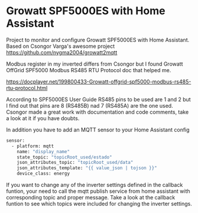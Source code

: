 # Growatt SPF5000ES with Home Assistant

Project to monitor and configure Growatt SPF5000ES with Home Assistant. Based on  Csongor Varga's awesome project https://github.com/nygma2004/growatt2mqtt

Modbus register in my inverted differs from Csongor but I found Growatt OffGrid SPF5000 Modbus RS485 RTU Protocol doc that helped me.

https://docplayer.net/199800433-Growatt-offgrid-spf5000-modbus-rs485-rtu-protocol.html

According to SPF5000ES User Guide RS485 pins to be used are 1 and 2 but I find out that pins are 8 (RS485B) nad 7 (RS485A) are the one used.  Csongor made a great work with documentation and code comments, take a look at it if you have doubts.

In addition you have to add an MQTT sensor to your Home Assistant config

```sh
sensor:
  - platform: mqtt
    name: "display_name"
    state_topic: "topicRoot_used/estado"
    json_attributes_topic: "topicRoot_used/data"
    json_attributes_template: "{{ value_json | tojson }}"
    device_class: energy
```

If you want to change any of the inverter settings defined in the callback funtion, your need to call the mqtt publish service from home assistant with corresponding topic and proper message. Take a look at the callback funtion to see which topics were included for changing the inverter settings.
